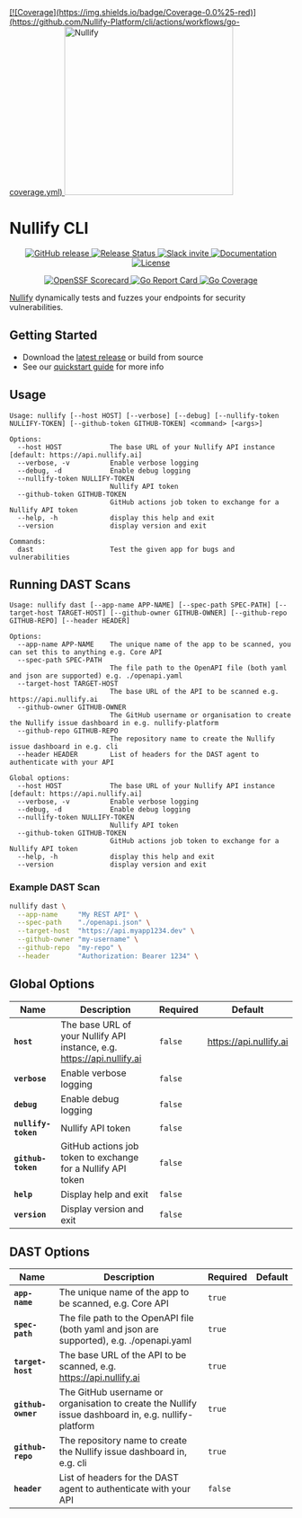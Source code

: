 <a href="https://nullify.ai">
[![Coverage](https://img.shields.io/badge/Coverage-0.0%25-red)](https://github.com/Nullify-Platform/cli/actions/workflows/go-coverage.yml)
  <img src="https://uploads-ssl.webflow.com/6492db86d53f84f396b6623d/64dad6c12b98dee05eb08088_nullify%20logo.png" alt="Nullify" width="300"/>
</a>

# Nullify CLI

<p align="center">
  <a href="https://github.com/Nullify-Platform/cli/releases">
    <img src="https://img.shields.io/github/v/release/Nullify-Platform/cli" alt="GitHub release" />
  </a>
  <a href="https://github.com/Nullify-Platform/Kuat-Shipyards/actions/workflows/release.yml">
    <img src="https://github.com/Nullify-Platform/Kuat-Shipyards/actions/workflows/release.yml/badge.svg" alt="Release Status" />
  </a>
  <a href="https://join.slack.com/t/nullifycommunity/shared_invite/zt-1ve4xgket-PfkFjSDJK_kG8l~OA_GXUg">
    <img src="https://img.shields.io/badge/Slack-10%2B%20members-black" alt="Slack invite" />
  </a>
  <a href="https://docs.nullify.ai/features/api-scanning/cli/">
    <img src="https://img.shields.io/badge/docs-docs.nullify.ai-purple" alt="Documentation" />
  </a>
  <a href="https://opensource.org/licenses/MIT">
    <img src="https://img.shields.io/badge/License-MIT-yellow.svg" alt="License" />
  </a>
</p>
<p align="center">
  <a href="https://securityscorecards.dev/viewer/?uri=github.com/Nullify-Platform/cli">
    <img src="https://api.securityscorecards.dev/projects/github.com/Nullify-Platform/cli/badge" alt="OpenSSF Scorecard" />
  </a>
  <a href="https://goreportcard.com/report/github.com/nullify-platform/cli">
    <img src="https://goreportcard.com/badge/github.com/nullify-platform/cli" alt="Go Report Card" />
  </a>
  <a href="https://github.com/Nullify-Platform/cli/actions/workflows/ci-go-coverage.yml">
    <img src="https://img.shields.io/badge/Coverage-100.0%25-brightgreen" alt="Go Coverage" />
  </a>
</p>

[Nullify](https://nullify.ai) dynamically tests and fuzzes your endpoints for security vulnerabilities.

## Getting Started
 * Download the [latest release](https://github.com/Nullify-Platform/cli/releases) or build from source
 * See our [quickstart guide](https://docs.nullify.ai/features/api-testing) for more info

## Usage

```
Usage: nullify [--host HOST] [--verbose] [--debug] [--nullify-token NULLIFY-TOKEN] [--github-token GITHUB-TOKEN] <command> [<args>]

Options:
  --host HOST            The base URL of your Nullify API instance [default: https://api.nullify.ai]
  --verbose, -v          Enable verbose logging
  --debug, -d            Enable debug logging
  --nullify-token NULLIFY-TOKEN
                         Nullify API token
  --github-token GITHUB-TOKEN
                         GitHub actions job token to exchange for a Nullify API token
  --help, -h             display this help and exit
  --version              display version and exit

Commands:
  dast                   Test the given app for bugs and vulnerabilities
```

## Running DAST Scans

```
Usage: nullify dast [--app-name APP-NAME] [--spec-path SPEC-PATH] [--target-host TARGET-HOST] [--github-owner GITHUB-OWNER] [--github-repo GITHUB-REPO] [--header HEADER]

Options:
  --app-name APP-NAME    The unique name of the app to be scanned, you can set this to anything e.g. Core API
  --spec-path SPEC-PATH
                         The file path to the OpenAPI file (both yaml and json are supported) e.g. ./openapi.yaml
  --target-host TARGET-HOST
                         The base URL of the API to be scanned e.g. https://api.nullify.ai
  --github-owner GITHUB-OWNER
                         The GitHub username or organisation to create the Nullify issue dashboard in e.g. nullify-platform
  --github-repo GITHUB-REPO
                         The repository name to create the Nullify issue dashboard in e.g. cli
  --header HEADER        List of headers for the DAST agent to authenticate with your API

Global options:
  --host HOST            The base URL of your Nullify API instance [default: https://api.nullify.ai]
  --verbose, -v          Enable verbose logging
  --debug, -d            Enable debug logging
  --nullify-token NULLIFY-TOKEN
                         Nullify API token
  --github-token GITHUB-TOKEN
                         GitHub actions job token to exchange for a Nullify API token
  --help, -h             display this help and exit
  --version              display version and exit
```

### Example DAST Scan

```sh
nullify dast \
  --app-name     "My REST API" \
  --spec-path    "./openapi.json" \
  --target-host  "https://api.myapp1234.dev" \
  --github-owner "my-username" \
  --github-repo  "my-repo" \
  --header       "Authorization: Bearer 1234" \
```

## Global Options

| Name                  | Description                                                                                      | Required | Default                 |
|-----------------------|--------------------------------------------------------------------------------------------------|----------|-------------------------|
| **`host`**            | The base URL of your Nullify API instance, e.g. https://api.nullify.ai                           | `false`  | https://api.nullify.ai  |
| **`verbose`**         | Enable verbose logging                                                                           | `false`  |                         |
| **`debug`**           | Enable debug logging                                                                             | `false`  |                         |
| **`nullify-token`**   | Nullify API token                                                                                | `false`  |                         |
| **`github-token`**    | GitHub actions job token to exchange for a Nullify API token                                     | `false`  |                         |
| **`help`**            | Display help and exit                                                                            | `false`  |                         |
| **`version`**         | Display version and exit                                                                         | `false`  |                         |

## DAST Options

| Name                  | Description                                                                                          | Required | Default |
|-----------------------|------------------------------------------------------------------------------------------------------|----------|---------|
| **`app-name`**        | The unique name of the app to be scanned, e.g. Core API                                            | `true`   |         |
| **`spec-path`**       | The file path to the OpenAPI file (both yaml and json are supported), e.g. ./openapi.yaml       | `true`   |         |
| **`target-host`**     | The base URL of the API to be scanned, e.g. https://api.nullify.ai                                 | `true`   |         |
| **`github-owner`**    | The GitHub username or organisation to create the Nullify issue dashboard in, e.g. nullify-platform | `true`   |         |
| **`github-repo`**     | The repository name to create the Nullify issue dashboard in, e.g. cli                               | `true`   |         |
| **`header`**          | List of headers for the DAST agent to authenticate with your API                                    | `false`  |         |
